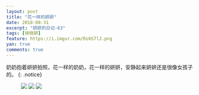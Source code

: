 ```yaml
---
layout: post
title: "花一样的妍妍"
date: 2018-08-31
excerpt: "妍妍的日记-63"
tags: [徐晓妍]
feature: https://i.imgur.com/Ds6S7lJ.png
yan: true
comments: true
---
```

奶奶抱着妍妍拍照，花一样的奶奶，花一样的妍妍，安静起来妍妍还是很像女孩子的。
{: .notice}
<figure>
    <img src="{{ site.staticUrl }}/yanyan/image/huayan1.jpeg?imageMogr2/auto-orient" />
    <img src="{{ site.staticUrl }}/yanyan/image/huayan2.jpeg?imageMogr2/auto-orient" />
    <img src="{{ site.staticUrl }}/yanyan/image/huayan3.jpeg?imageMogr2/auto-orient" />
</figure>
